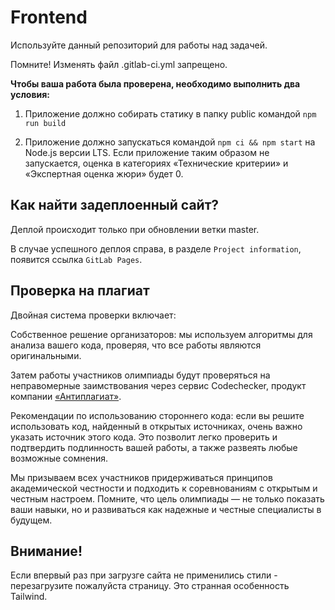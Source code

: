 # Frontend

Используйте данный репозиторий для работы над задачей.

Помните! Изменять файл .gitlab-ci.yml запрещено.

**Чтобы ваша работа была проверена, необходимо выполнить два условия:**

1) Приложение должно собирать статику в папку public командой `npm run build`

2) Приложение должно запускаться командой `npm ci && npm start` на Node.js версии LTS. Если приложение таким образом не запускается, оценка в категориях «Технические критерии» и «Экспертная оценка жюри» будет 0.

## Как найти задеплоенный сайт?

Деплой происходит только при обновлении ветки master.

В случае успешного деплоя справа, в разделе `Project information`, появится ссылка `GitLab Pages`.


## Проверка на плагиат

Двойная система проверки включает: 

Собственное решение организаторов: мы используем алгоритмы для анализа вашего кода, проверяя, что все работы являются оригинальными.

Затем работы участников олимпиады будут проверяться на неправомерные заимствования через сервис Codechecker, продукт компании [«Антиплагиат»](https://antiplagiat.ru/).

Рекомендации по использованию стороннего кода: если вы решите использовать код, найденный в открытых источниках, очень важно указать источник этого кода. Это позволит легко проверить и подтвердить подлинность вашей работы, а также развеять любые возможные сомнения. 

Мы призываем всех участников придерживаться принципов академической честности и подходить к соревнованиям с открытым и честным настроем. Помните, что цель олимпиады — не только показать ваши навыки, но и развиваться как надежные и честные специалисты в будущем.

## Внимание!
Если впервый раз при загрузге сайта не применились стили - перезагрузите пожалуйста страницу. Это странная особенность Tailwind.